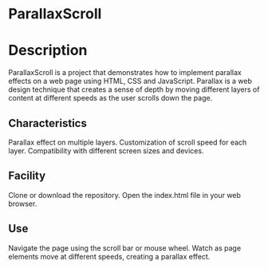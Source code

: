 # ParallaxScroll

# Description
ParallaxScroll is a project that demonstrates how to implement parallax effects on a web page using HTML, CSS and JavaScript. Parallax is a web design technique that creates a sense of depth by moving different layers of content at different speeds as the user scrolls down the page.

## Characteristics
Parallax effect on multiple layers.
Customization of scroll speed for each layer.
Compatibility with different screen sizes and devices.

## Facility
Clone or download the repository.
Open the index.html file in your web browser.

## Use
Navigate the page using the scroll bar or mouse wheel.
Watch as page elements move at different speeds, creating a parallax effect.